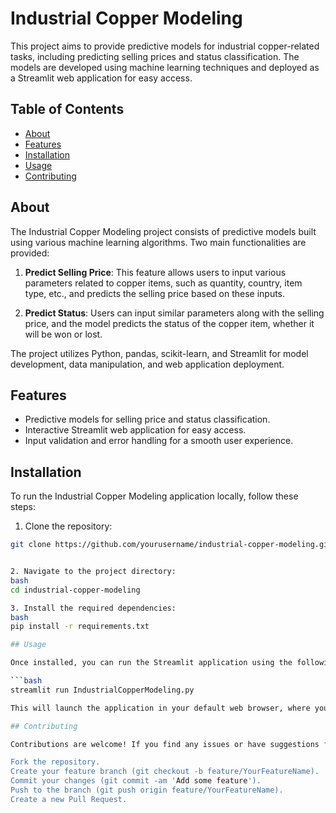 # Industrial Copper Modeling

This project aims to provide predictive models for industrial copper-related tasks, including predicting selling prices and status classification. The models are developed using machine learning techniques and deployed as a Streamlit web application for easy access.

## Table of Contents

- [About](#about)
- [Features](#features)
- [Installation](#installation)
- [Usage](#usage)
- [Contributing](#contributing)

## About

The Industrial Copper Modeling project consists of predictive models built using various machine learning algorithms. Two main functionalities are provided:

1. **Predict Selling Price**: This feature allows users to input various parameters related to copper items, such as quantity, country, item type, etc., and predicts the selling price based on these inputs.

2. **Predict Status**: Users can input similar parameters along with the selling price, and the model predicts the status of the copper item, whether it will be won or lost.

The project utilizes Python, pandas, scikit-learn, and Streamlit for model development, data manipulation, and web application deployment.

## Features

- Predictive models for selling price and status classification.
- Interactive Streamlit web application for easy access.
- Input validation and error handling for a smooth user experience.

## Installation

To run the Industrial Copper Modeling application locally, follow these steps:

1. Clone the repository:

```bash
git clone https://github.com/yourusername/industrial-copper-modeling.git


2. Navigate to the project directory:
bash
cd industrial-copper-modeling

3. Install the required dependencies:
bash
pip install -r requirements.txt

## Usage

Once installed, you can run the Streamlit application using the following command:

```bash
streamlit run IndustrialCopperModeling.py

This will launch the application in your default web browser, where you can interact with the predictive models.

## Contributing

Contributions are welcome! If you find any issues or have suggestions for improvements, please open an issue or create a pull request. Here's how you can contribute:

Fork the repository.
Create your feature branch (git checkout -b feature/YourFeatureName).
Commit your changes (git commit -am 'Add some feature').
Push to the branch (git push origin feature/YourFeatureName).
Create a new Pull Request.
